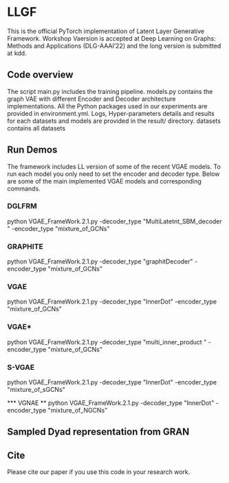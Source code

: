 # LLGF

This is the official PyTorch implementation of Latent Layer Generative Framework. 
Workshop Vaersion is accepted at Deep Learning on Graphs: Methods and Applications (DLG-AAAI’22) and the long version is submitted at kdd.

## Code overview

The script main.py includes the training
pipeline. models.py contains the graph VAE with different
Encoder and Decoder architecture implementations. All the
Python packages used in our experiments are provided
in environment.yml. Logs, Hyper-parameters details and
results for each datasets and models are provided in the
result/ directory. datasets contains all datasets

## Run Demos

The framework includes LL version of some of the recent VGAE models.  To run each model you only need to set the encoder and decoder type. Below are some of the main implemented VGAE models and corresponding commands.

### DGLFRM
python VGAE_FrameWork.2.1.py  -decoder_type "MultiLatetnt_SBM_decoder " -encoder_type "mixture_of_GCNs" 

### GRAPHITE
python VGAE_FrameWork.2.1.py   -decoder_type "graphitDecoder" -encoder_type "mixture_of_GCNs"

### VGAE
python VGAE_FrameWork.2.1.py -decoder_type "InnerDot" -encoder_type "mixture_of_GCNs" 

### VGAE*
python VGAE_FrameWork.2.1.py  -decoder_type "multi_inner_product " -encoder_type "mixture_of_GCNs" 

### S-VGAE
python VGAE_FrameWork.2.1.py   -decoder_type "InnerDot" -encoder_type "mixture_of_sGCNs" 

*** VGNAE **
python VGAE_FrameWork.2.1.py  -decoder_type "InnerDot" -encoder_type "mixture_of_NGCNs" 


## Sampled Dyad representation from GRAN

## Cite
Please cite our paper if you use this code in your research work.

